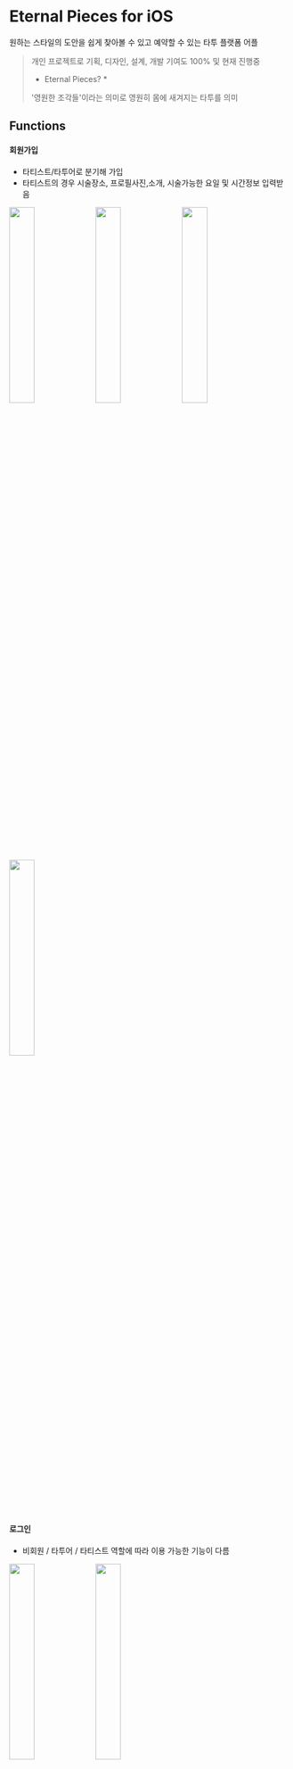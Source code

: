 Eternal Pieces for iOS
==========================

원하는 스타일의 도안을 쉽게 찾아볼 수 있고 예약할 수 있는 타투 플랫폼 어플
> 개인 프로젝트로 기획, 디자인, 설계, 개발 기여도 100% 및 현재 진행중 
> 
> * Eternal Pieces? *
>
> '영원한 조각들'이라는 의미로 영원히 몸에 새겨지는 타투를 의미



Functions
---------
#### 회원가입 
- 타티스트/타투어로 분기해 가입
- 타티스트의 경우 시술장소, 프로필사진,소개, 시술가능한 요일 및 시간정보 입력받음 


<img src="https://user-images.githubusercontent.com/40784518/68593802-986e4800-04d9-11ea-8b80-ca63e94c52ce.png" width="30%"></img>
<img src="https://user-images.githubusercontent.com/40784518/68593817-9f955600-04d9-11ea-93f9-df58592faed5.png" width="30%"></img>
<img src="https://user-images.githubusercontent.com/40784518/68593819-a0c68300-04d9-11ea-8c83-b18d505234e3.png" width="30%"></img>
<img src="https://user-images.githubusercontent.com/40784518/68593828-a328dd00-04d9-11ea-9068-aa92656c6e6c.png" width="30%"></img>


#### 로그인
- 비회원 / 타투어 / 타티스트 역할에 따라 이용 가능한 기능이 다름 

<img src="https://user-images.githubusercontent.com/40784518/68593894-c5225f80-04d9-11ea-892f-75110ec4c039.png" width="30%"></img>
<img src="https://user-images.githubusercontent.com/40784518/68593977-edaa5980-04d9-11ea-8c27-d60007697a53.png" width="30%"></img>


#### 스타일찾기
- 스타일 별로 분류되어 있어 손쉽게 원하는 스타일 검색 가능 
- 각 도안 선택시 도안 상세정보 화면으로 이동
- 로그인한 유저는 예약하기 버튼으로 예약 가능 

<img src="https://user-images.githubusercontent.com/40784518/68593910-cce20400-04d9-11ea-87c9-f9f149e9cce1.png" width="30%"></img>
<img src="https://user-images.githubusercontent.com/40784518/68593923-d0758b00-04d9-11ea-90f3-4bb0941bb366.png" width="30%"></img>



#### 아티스트찾기
- 회원가입시 입력한 지역정보를 바탕으로 필터링
- 해당 타티스트 선택시 타티스트 페이지로 이동 

<img src="https://user-images.githubusercontent.com/40784518/68594063-22b6ac00-04da-11ea-8e18-dca763f1c7b9.png" width="30%"></img>

#### 좋아요
- 로그인한 유저는 타티스트와 도안에 각각 좋아요 표시 가능
- 좋아요 페이지에서 내가 좋아한 항목들 모아서 볼 수 있음 

<img src="https://user-images.githubusercontent.com/40784518/68594185-5691d180-04da-11ea-87f3-e5134e7eff4e.png" width="30%"></img>

#### 예약하기 및 나의 예약 정보
- 타티스트가 설정한 요일, 시간만 예약 가능
- 타투어가 시술부위, 사이즈, 시간 선택 및 요청사항 메시지 남김
- 결제(구현 예정) 완료 후 나의 예약현황 페이지에서 해당 예약정보 확인 가능 

<img src="https://user-images.githubusercontent.com/40784518/68594855-ca80a980-04db-11ea-9a36-94a628411af6.png" width="30%"></img>
<img src="https://user-images.githubusercontent.com/40784518/68594849-c81e4f80-04db-11ea-9dcd-8f1ca211167e.png" width="30%"></img>
<img src="https://user-images.githubusercontent.com/40784518/68594843-c2c10500-04db-11ea-96f3-ffc694fde37e.png" width="30%"></img>


#### 타티스트 페이지
- 타티스트의 마이페이지. 도안, 시술사진, 후기 정보 조회 가능 

<img src="https://user-images.githubusercontent.com/40784518/68594982-fac84800-04db-11ea-8187-480a5c2c8f82.png" width="30%"></img>
<img src="https://user-images.githubusercontent.com/40784518/68594990-fef46580-04db-11ea-9b52-d763715682de.png" width="30%"></img>
<img src="https://user-images.githubusercontent.com/40784518/68594998-03208300-04dc-11ea-9edd-ee813e6849f1.png" width="30%"></img>


#### 도안 / 시술사진 / 후기 업로드 
- 도안 사진, 이름, 예상 소요시간, 기준 사이즈, 기준 가격, 스타일분류, 도안 소개 정보등을 담아 업로드
- 해당 스타일 분류에 따라 스타일찾기 페이지에 업로드 됨
- 동시에 해당 타티스트 마이페이지 [도안]부분에 업로드 
- 시술사진은 시술 작업 완료된 사진을 업로드
- 후기는 예약 완료한 유저만 작성 가능. 해당 타티스트 마이페이지 [후기]부분에 업로드

<img src="https://user-images.githubusercontent.com/40784518/68595103-32cf8b00-04dc-11ea-9ecb-a3bef548ac73.png" width="30%"></img>
<img src="https://user-images.githubusercontent.com/40784518/68595108-36fba880-04dc-11ea-8e38-ec9d204f928d.png" width="30%"></img>



#### 채팅 기능 ... 구현중 
- 타티스트와 도안 관련 상담 가능한 채팅 기능 


<img src="https://user-images.githubusercontent.com/40784518/68595224-5eeb0c00-04dc-11ea-87ba-5ce40b325aac.png" width="30%"></img>
<img src="https://user-images.githubusercontent.com/40784518/68595228-61e5fc80-04dc-11ea-822b-c6dd6fbc975f.png" width="30%"></img>

Libraries
---------
- Alamofire
- Kingfisher
- SVProgressHUD
- Firebase
- Cosmos

Versioning
----------
Version 1.0 

개발환경
------
Swfit4, Xcode, Trello, Git, 서버 [ Django, python, Ubuntu64, Atom, mysql]  
서버 Github - https://github.com/delmaSong/eternal-pieces-api

정보
---
Email - sdy2856@gmail.com
Github - https://github.com/delmaSong

